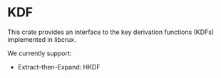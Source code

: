 # KDF
This crate provides an interface to the key derivation functions (KDFs) implemented in libcrux.

We currently support:

* Extract-then-Expand: HKDF
